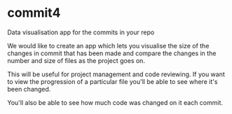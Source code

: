 # commit4
Data visualisation app for the commits in your repo

We would like to create an app which lets you visualise the size of the changes in commit that has been made and compare the changes in the number and size of files as the project goes on.

This will be useful for project management and code reviewing. If you want to view the progression of a particular file you'll be able to see where it's been changed.

You'll also be able to see how much code was changed on it each commit.
